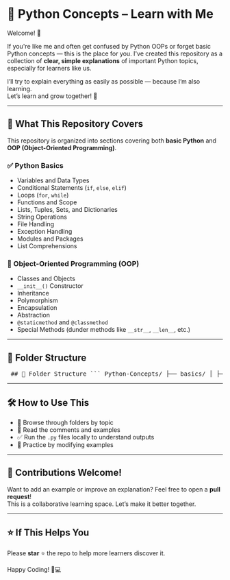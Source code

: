 # 🐍 Python Concepts – Learn with Me

Welcome! 👋

If you're like me and often get confused by Python OOPs or forget basic Python concepts — this is the place for you. I've created this repository as a collection of **clear, simple explanations** of important Python topics, especially for learners like us.

I’ll try to explain everything as easily as possible — because I’m also learning.  
Let’s learn and grow together! 🚀

---

## 📘 What This Repository Covers

This repository is organized into sections covering both **basic Python** and **OOP (Object-Oriented Programming)**.

### ✅ Python Basics

- Variables and Data Types
- Conditional Statements (`if`, `else`, `elif`)
- Loops (`for`, `while`)
- Functions and Scope
- Lists, Tuples, Sets, and Dictionaries
- String Operations
- File Handling
- Exception Handling
- Modules and Packages
- List Comprehensions

### 🧱 Object-Oriented Programming (OOP)

- Classes and Objects
- `__init__()` Constructor
- Inheritance
- Polymorphism
- Encapsulation
- Abstraction
- `@staticmethod` and `@classmethod`
- Special Methods (dunder methods like `__str__`, `__len__`, etc.)

---

## 📂 Folder Structure

<pre> ## 📂 Folder Structure ``` Python-Concepts/ ├── basics/ │ ├── variables.py │ ├── loops.py │ ├── functions.py │ └── ... │ ├── oop/ │ ├── class_objects.py │ ├── inheritance.py │ └── ... │ └── README.md ``` </pre>
---

## 🛠 How to Use This

- 📁 Browse through folders by topic
- 🧠 Read the comments and examples
- ✅ Run the `.py` files locally to understand outputs
- 🔁 Practice by modifying examples

---

## 🤝 Contributions Welcome!

Want to add an example or improve an explanation? Feel free to open a **pull request**!  
This is a collaborative learning space. Let’s make it better together.

---

## ⭐ If This Helps You

Please **star** ⭐ the repo to help more learners discover it.

Happy Coding! 🧠💻
